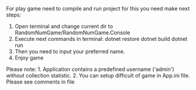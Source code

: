 For play game need to compile and run project for this you need make next steps:
1. Open terminal and change current dir to RandomNumGame/RandomNumGame.Console
2. Execute next commands in terminal:
    dotnet restore
    dotnet build
    dotnet run
3. Then you need to input your preferred name.
4. Enjoy game

Please note:
    1. Application contains a predefined username ('admin') without collection statistic.
    2. You can setup difficult of game in App.ini file. Please see comments in file
    



